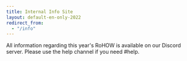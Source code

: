 ```yaml
---
title: Internal Info Site
layout: default-en-only-2022
redirect_from:
  - "/info"
---
```


All information regarding this year's RoHOW is available on our Discord server. Please use the help channel if you need #help.
